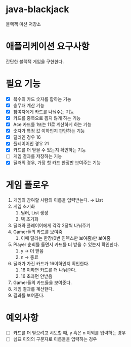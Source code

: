# java-blackjack

블랙잭 미션 저장소

# 애플리케이션 요구사항

간단한 블랙잭 게임을 구현한다.

# 필요 기능

- [x]  복수의 카드 숫자를 합하는 기능
- [x]  승무패 계산 기능
- [x]  참여자에게 카드를 나눠주는 기능
- [x]  카드를 중복으로 뽑지 않게 하는 기능
- [x]  Ace 카드를 1또는 11로 계산하게 하는 기능
- [x]  숫자가 특정 값 이하인지 판단하는 기능
- [x]  딜러인 경우 16
- [x]  플레이어인 경우 21
- [x]  카드를 더 받을 수 있는지 확인하는 기능
- [ ]  게임 결과를 저장하는 기능
- [x]  딜러의 경우, 가장 첫 카드 한장만 보여주는 기능

# 게임 플로우

1. 게임의 참여할 사람의 이름을 입력받는다. → List<String>
2. 게임 초기화
    1. 딜러, List<Player> 생성
    2. 덱 초기화
3. 딜러와 플레이어에게 각각 2장씩 나눠주기
4. Gamer들의 카드를 보여줌
    1. 이때 딜러는 한장(0번 인덱스만 보여줌)만 보여줌
5. Player 순회를 돌면서 카드를 더 받을 수 있는지 확인한다.
    1. y → 더 받음
    2. n → 종료
6. 딜러가 가진 카드가 16이하인지 확인한다.
    1. 16 이하면 카드를 더 나눠준다.
    2. 16 초과면 안받음
7. Gamer들의 카드들을 보여준다.
8. 게임 결과를 계산한다.
9. 결과를 보여준다.

# 예외사항

- [ ] 카드를 더 받으려고 시도할 때, y 혹은 n 이외를 입력하는 경우
- [ ] 쉼표 이외의 구분자로 이름들을 입력하는 경우